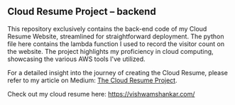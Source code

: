 ## Cloud Resume Project – backend

This repository exclusively contains the back-end code of my Cloud Resume Website, streamlined for straightforward deployment. The python file here contains the lambda function I used to record the visitor count on the website. The project highlights my proficiency in cloud computing, showcasing the various AWS tools I've utilized.

For a detailed insight into the journey of creating the Cloud Resume, please refer to my article on Medium: [The Cloud Resume Project](https://medium.com/@vishwam8301/the-cloud-resume-project-b3b6c3c4a791).

Check out my cloud resume here: https://vishwamshankar.com/
